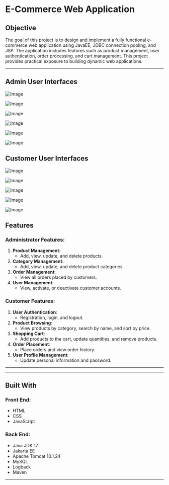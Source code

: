 # E-Commerce Web Application

## Objective
The goal of this project is to design and implement a fully functional e-commerce web application using JavaEE, JDBC connection pooling, and JSP. The application includes features such as product management, user authentication, order processing, and cart management. This project provides practical exposure to building dynamic web applications.

---

## Admin User Interfaces

![Image](https://github.com/user-attachments/assets/7732fc4c-6496-4b5a-beee-de94d71120be)

![Image](https://github.com/user-attachments/assets/c10c276f-a1b3-457d-b592-57d04b6235ed)

![Image](https://github.com/user-attachments/assets/57da2b35-84e6-4958-b33e-e2ae8694ce57)

![Image](https://github.com/user-attachments/assets/3c27f89b-cd88-4c7b-bd08-f56f167459a7)

![Image](https://github.com/user-attachments/assets/3e00f574-1f74-4357-b069-0471e57f77f2)

![Image](https://github.com/user-attachments/assets/35e2d4b8-ec1b-435f-9a45-a89ccf3d8f49)

## Customer User Interfaces

![Image](https://github.com/user-attachments/assets/71f0f7f3-cf57-4314-bbaf-c87d433c5e1e)

![Image](https://github.com/user-attachments/assets/35a5ae46-82fd-4d48-8bd0-384727d6f67e)

![Image](https://github.com/user-attachments/assets/b6a23ee4-f4d7-4d91-88e3-5e74f79744d9)

![Image](https://github.com/user-attachments/assets/c7294ff9-2491-4f84-914f-60d884d9c19e)

![Image](https://github.com/user-attachments/assets/a8d806f7-a9b0-4bbe-8269-295e59a2ed0d)

## Features

### Administrator Features:
1. **Product Management**:
   - Add, view, update, and delete products.
2. **Category Management**:
   - Add, view, update, and delete product categories.
3. **Order Management**:
   - View all orders placed by customers.
4. **User Management**:
   - View, activate, or deactivate customer accounts.

### Customer Features:
1. **User Authentication**:
   - Registration, login, and logout.
2. **Product Browsing**:
   - View products by category, search by name, and sort by price.
3. **Shopping Cart**:
   - Add products to the cart, update quantities, and remove products.
4. **Order Placement**:
   - Place orders and view order history.
5. **User Profile Management**:
   - Update personal information and password.

---

---

## Built With
### Front End:
- HTML
- CSS
- JavaScript

### Back End:
- Java JDK 17
- Jakarta EE
- Apache Tomcat 10.1.24
- MySQL
- Logback
- Maven

---

